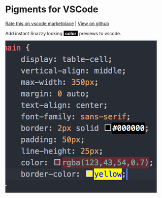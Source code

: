 # Pigments for VSCode

[Rate this on vscode marketplace](https://marketplace.visualstudio.com/items?itemName=jaspernorth.vscode-pigments) | [View on github](https://github.com/DeMoorJasper/vscode-pigments)

Add instant Snazzy looking <span style='color: #FFFFFF; background: #000000; font-weight: bold; padding: 0 5px;'>color</span> previews to vscode.

![preview](preview.jpg)